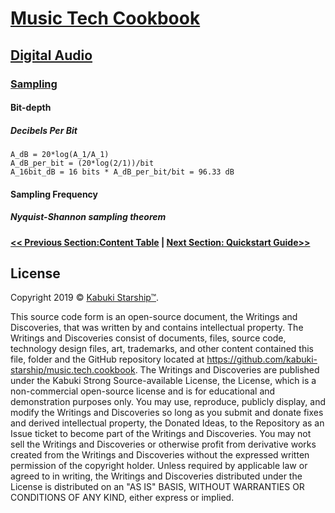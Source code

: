 # [Music Tech Cookbook](../../)

## [Digital Audio](../)

### [Sampling](./)

#### Bit-depth

##### Decibels Per Bit

```IMUL
A_dB = 20*log(A_1/A_1)
A_dB_per_bit = (20*log(2/1))/bit
A_16bit_dB = 16 bits * A_dB_per_bit/bit = 96.33 dB
```

#### Sampling Frequency

##### Nyquist-Shannon sampling theorem




**[<< Previous Section:Content Table](../) | [Next Section: Quickstart Guide>>](./quickstart_guide)**

## License

Copyright 2019 © [Kabuki Starship™](https://kabukistarship.com).

This source code form is an open-source document, the Writings and Discoveries, that was written by and contains intellectual property. The Writings and Discoveries consist of documents, files, source code, technology design files, art, trademarks, and other content contained this file, folder and the GitHub repository located at <https://github.com/kabuki-starship/music.tech.cookbook>. The Writings and Discoveries are published under the Kabuki Strong Source-available License, the License, which is a non-commercial open-source license and is for educational and demonstration purposes only. You may use, reproduce, publicly display, and modify the Writings and Discoveries so long as you submit and donate fixes and derived intellectual property, the Donated Ideas, to the Repository as an Issue ticket to become part of the Writings and Discoveries. You may not sell the Writings and Discoveries or otherwise profit from derivative works created from the Writings and Discoveries without the expressed written permission of the copyright holder. Unless required by applicable law or agreed to in writing, the Writings and Discoveries distributed under the License is distributed on an "AS IS" BASIS, WITHOUT WARRANTIES OR CONDITIONS OF ANY KIND, either express or implied.

